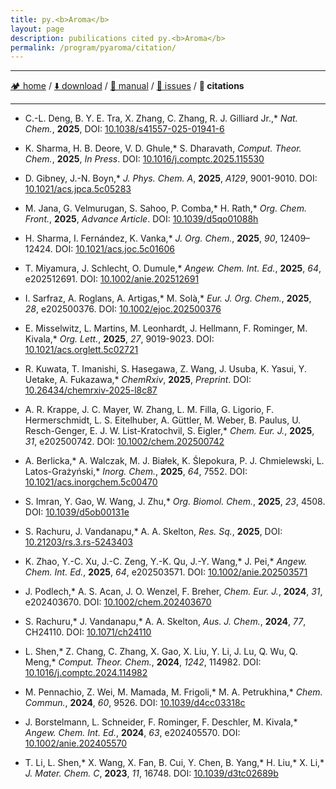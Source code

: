 ```yaml
---
title: py.<b>Aroma</b>
layout: page
description: pubilications cited py.<b>Aroma</b>
permalink: /program/pyaroma/citation/
---
```


<hr/>

[🏕️ home](https://wongzit.github.io/program/pyaroma) / [⬇️ download](https://wongzit.github.io/program/pyaroma/download) / [📄 manual](https://wongzit.github.io/program/pyaroma/manual_v41.pdf) / [🔧 issues](https://wongzit.github.io/program/pyaroma/issue) / **💎 citations**

<hr/>

- C.-L. Deng, B. Y. E. Tra, X. Zhang, C. Zhang, R. J. Gilliard Jr.,\* *Nat. Chem.*, **2025**, DOI: [10.1038/s41557-025-01941-6](https://doi.org/10.1038/s41557-025-01941-6)

- K. Sharma, H. B. Deore, V. D. Ghule,\* S. Dharavath, *Comput. Theor. Chem.*, **2025**, *In Press*. DOI: [10.1016/j.comptc.2025.115530](https://doi.org/10.1016/j.comptc.2025.115530)

- D. Gibney, J.-N. Boyn,\* *J. Phys. Chem. A*, **2025**, *A129*, 9001-9010. DOI: [10.1021/acs.jpca.5c05283](https://doi.org/10.1021/acs.jpca.5c05283)

- M. Jana, G. Velmurugan, S. Sahoo, P. Comba,\* H. Rath,\* *Org. Chem. Front.*, **2025**, *Advance Article*. DOI: [10.1039/d5qo01088h](https://doi.org/10.1039/d5qo01088h)

- H. Sharma, I. Fernández, K. Vanka,\* *J. Org. Chem.*, **2025**, *90*, 12409–12424. DOI: [10.1021/acs.joc.5c01606](https://doi.org/10.1021/acs.joc.5c01606)

- T. Miyamura, J. Schlecht, O. Dumule,\* *Angew. Chem. Int. Ed.*, **2025**, *64*, e202512691. DOI: [10.1002/anie.202512691](https://doi.org/10.1002/anie.202512691)

- I. Sarfraz, A. Roglans, A. Artigas,\* M. Solà,\* *Eur. J. Org. Chem.*, **2025**, *28*, e202500376. DOI: [10.1002/ejoc.202500376](https://doi.org/10.1002/ejoc.202500376)

- E. Misselwitz, L. Martins, M. Leonhardt, J. Hellmann, F. Rominger, M. Kivala,\* *Org. Lett.*, **2025**, *27*, 9019-9023. DOI: [10.1021/acs.orglett.5c02721](https://doi.org/10.1021/acs.orglett.5c02721)

- R. Kuwata, T. Imanishi, S. Hasegawa, Z. Wang, J. Usuba, K. Yasui, Y. Uetake, A. Fukazawa,\* *ChemRxiv*, **2025**, *Preprint*. DOI: [10.26434/chemrxiv-2025-l8c87](https://doi.org/10.26434/chemrxiv-2025-l8c87)

- A. R. Krappe, J. C. Mayer, W. Zhang, L. M. Filla, G. Ligorio, F. Hermerschmidt, L. S. Eitelhuber, A. Güttler, M. Weber, B. Paulus, U. Resch-Genger, E. J. W. List-Kratochvil, S. Eigler,\* *Chem. Eur. J.*, **2025**, *31*, e202500742. DOI: [10.1002/chem.202500742](https://doi.org/10.1002/chem.202500742)

- A. Berlicka,\* A. Walczak, M. J. Białek, K. Ślepokura, P. J. Chmielewski, L. Latos-Grażyński,\* *Inorg. Chem.*, **2025**, *64*, 7552. DOI: [10.1021/acs.inorgchem.5c00470](https://doi.org/10.1021/acs.inorgchem.5c00470)

- S. Imran, Y. Gao, W. Wang, J. Zhu,\* *Org. Biomol. Chem.*, **2025**, *23*, 4508. DOI: [10.1039/d5ob00131e](https://doi.org/10.1039/d5ob00131e)

- S. Rachuru, J. Vandanapu,\* A. A. Skelton, *Res. Sq.*, **2025**, DOI: [10.21203/rs.3.rs-5243403](https://doi.org/10.21203/rs.3.rs-5243403/v1)

- K. Zhao, Y.-C. Xu, J.-C. Zeng, Y.-K. Qu, J.-Y. Wang,\* J. Pei,\* *Angew. Chem. Int. Ed.*, **2025**, *64*, e202503571. DOI: [10.1002/anie.202503571](https://doi.org/10.1002/anie.202503571)

- J. Podlech,\* A. S. Acan, J. O. Wenzel, F. Breher, *Chem. Eur. J.*, **2024**, *31*, e202403670. DOI: [10.1002/chem.202403670](https://doi.org/10.1002/chem.202403670)

- S. Rachuru,\* J. Vandanapu,\* A. A. Skelton, *Aus. J. Chem.*, **2024**, *77*, CH24110. DOI: [10.1071/ch24110](https://doi.org/10.1071/ch24110)

- L. Shen,\* Z. Chang, C. Zhang, X. Gao, X. Liu, Y. Li, J. Lu, Q. Wu, Q. Meng,\* *Comput. Theor. Chem.*, **2024**, *1242*, 114982. DOI: [10.1016/j.comptc.2024.114982](https://doi.org/10.1016/j.comptc.2024.114982)

- M. Pennachio, Z. Wei, M. Mamada, M. Frigoli,\* M. A. Petrukhina,\* *Chem. Commun.*, **2024**, *60*, 9526. DOI: [10.1039/d4cc03318c](https://doi.org/10.1039/d4cc03318c)

- J. Borstelmann, L. Schneider, F. Rominger, F. Deschler, M. Kivala,\* *Angew. Chem. Int. Ed.*, **2024**, *63*, e202405570. DOI: [10.1002/anie.202405570](https://doi.org/10.1002/anie.202405570)

- T. Li, L. Shen,\* X. Wang, X. Fan, B. Cui, Y. Chen, B. Yang,\* H. Liu,\* X. Li,\* *J. Mater. Chem. C*, **2023**, *11*, 16748. DOI: [10.1039/d3tc02689b](https://doi.org/10.1039/d3tc02689b)

